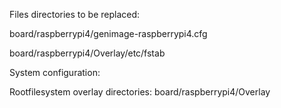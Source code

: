 Files directories to be replaced:

board/raspberrypi4/genimage-raspberrypi4.cfg

board/raspberrypi4/Overlay/etc/fstab


System configuration:

Rootfilesystem overlay directories: board/raspberrypi4/Overlay

